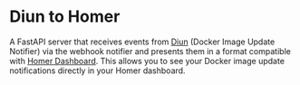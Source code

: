 # Diun to Homer

A FastAPI server that receives events from [Diun](https://crazymax.dev/diun/) (Docker Image Update Notifier) via the webhook notifier and presents them in a format compatible with [Homer Dashboard](https://github.com/bastienwirtz/homer). This allows you to see your Docker image update notifications directly in your Homer dashboard.
